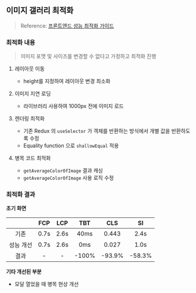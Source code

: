 ## 이미지 갤러리 최적화

> Reference: [프론트엔드 성능 최적화 가이드](https://product.kyobobook.co.kr/detail/S000200178292)

### 최적화 내용

> 이미지 포맷 및 사이즈를 변경할 수 없다고 가정하고 최적화 진행

1. 레이아웃 이동

   - height를 지정하여 레이아웃 변경 최소화

2. 이미지 지연 로딩

   - 라이브러리 사용하여 1000px 전에 이미지 로드

3. 렌더링 최적화

   - 기존 Redux 의 `useSelector` 가 객체를 반환하는 방식에서 개별 값을 반환하도록 수정
   - Equality function 으로 `shallowEqual` 적용

4. 병목 코드 최적화

   - `getAverageColorOfImage` 결과 캐싱
   - `getAverageColorOfImage` 사용 로직 수정

### 최적화 결과

**초기 화면**

|           | FCP  | LCP  |  TBT  |  CLS   |   SI   |
| :-------: | :--: | :--: | :---: | :----: | :----: |
|   기존    | 0.7s | 2.6s | 40ms  | 0.443  |  2.4s  |
| 성능 개선 | 0.7s | 2.6s |  0ms  | 0.027  |  1.0s  |
|   결과    |  -   |  -   | -100% | -93.9% | -58.3% |

**기타 개선된 부분**

- 모달 열었을 때 병목 현상 개선
